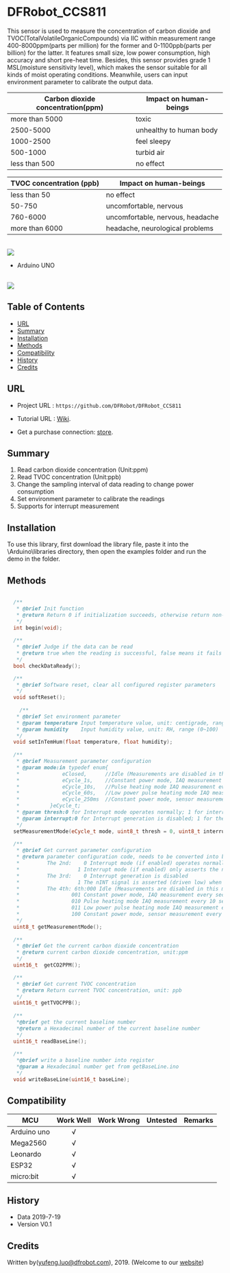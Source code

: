 # DFRobot_CCS811
This sensor is used to measure the concentration of carbon dioxide and TVOC(TotalVolatileOrganicCompounds) via IIC within measurement range 400-8000ppm(parts per million) for the former and 0-1100ppb(parts per billion) for the latter. It features small size, low power consumption, high accuracy and short pre-heat time. Besides, this sensor provides grade 1 MSL(moisture sensitivity level), which makes the sensor suitable for all kinds of moist operating conditions. Meanwhile, users can input environment parameter to calibrate the output data. <br>

Carbon dioxide concentration(ppm)  | Impact on human-beings
------------------ | ---------
more than 5000        |      toxic 
2500-5000        |      unhealthy to human body
1000-2500        |      feel sleepy 
500-1000        |      turbid air
less than 500        |      no effect

TVOC concentration (ppb)     | Impact on human-beings
------------------ | ---------
less than 50        |      no effect 
50-750        |      uncomfortable, nervous 
760-6000        |      uncomfortable, nervous, headache
more than 6000       |      headache, neurological problems 

<br>
<img src="./image/SEN0318-image.jpg">
<br>

* Arduino UNO
<br>
<img src="./image/SEN0318-CONNECT.jpg">
<br>

   
## Table of Contents
* [URL](#url)
* [Summary](#summary)
* [Installation](#installation)
* [Methods](#methods)
* [Compatibility](#compatibility)
* [History](#history)
* [Credits](#credits)

## URL
* Project URL : ```https://github.com/DFRobot/DFRobot_CCS811```

* Tutorial URL : [Wiki](https://wiki.dfrobot.com/Gravity:%20CCS811%20Air%20Quality%20Sensor%20SKU:%20SEN0318).

* Get a purchase connection: [store](https://www.dfrobot.com/).

## Summary

1. Read carbon dioxide concentration (Unit:ppm) <br>
2. Read TVOC concentration (Unit:ppb) <br>
3. Change the sampling interval of data reading to change power consumption <br>
4. Set environment parameter to calibrate the readings <br>
5. Supports for interrupt measurement <br>

## Installation

To use this library, first download the library file, paste it into the \Arduino\libraries directory, then open the examples folder and run the demo in the folder.

## Methods

```C++

  /**
   * @brief Init function
   * @return Return 0 if initialization succeeds, otherwise return non-zero. 
   */
  int begin(void);
  
  /**
   * @brief Judge if the data can be read 
   * @return true when the reading is successful, false means it fails to read.
   */
  bool checkDataReady();

  /**
   * @brief Software reset, clear all configured register parameters 
   */
  void softReset();
  
    /**
   * @brief Set environment parameter 
   * @param temperature Input temperature value, unit: centigrade, range (-40~85℃)
   * @param humidity    Input humidity value, unit: RH, range (0~100)
   */
  void setInTemHum(float temperature, float humidity);
  
  /**
   * @brief Measurement parameter configuration 
   * @param mode:in typedef enum{
   *              eClosed,      //Idle (Measurements are disabled in this mode)
   *              eCycle_1s,    //Constant power mode, IAQ measurement every second
   *              eCycle_10s,   //Pulse heating mode IAQ measurement every 10 seconds
   *              eCycle_60s,   //Low power pulse heating mode IAQ measurement every 60 seconds
   *              eCycle_250ms  //Constant power mode, sensor measurement every 250ms 1xx: Reserved modes (For future use)
   *          }eCycle_t;
   * @param thresh:0 for Interrupt mode operates normally; 1 for interrupt mode only asserts the nINT signal (driven low) if the new
   * @param interrupt:0 for Interrupt generation is disabled; 1 for the nINT signal is asserted (driven low) when a new sample is ready in
   */
  setMeasurementMode(eCycle_t mode, uint8_t thresh = 0, uint8_t interrupt = 0),
  
  /**
   * @brief Get current parameter configuration 
   * @return parameter configuration code, needs to be converted into binary code to analyze
   *         The 2nd:    0 Interrupt mode (if enabled) operates normally,
   *                   1 Interrupt mode (if enabled) only asserts the nINT signal (driven low) if the new
   *         The 3rd:    0 Interrupt generation is disabled
   *                   1 The nINT signal is asserted (driven low) when a new sample is ready in
   *         The 4th: 6th:000 Idle (Measurements are disabled in this mode)
   *                 001 Constant power mode, IAQ measurement every second
   *                 010 Pulse heating mode IAQ measurement every 10 seconds
   *                 011 Low power pulse heating mode IAQ measurement every 60 seconds
   *                 100 Constant power mode, sensor measurement every 250ms 
   */
  uint8_t getMeasurementMode();
  
  /**
   * @brief Get the current carbon dioxide concentration 
   * @return current carbon dioxide concentration, unit:ppm
   */
  uint16_t  getCO2PPM();

  /**
   * @brief Get current TVOC concentration
   * @return Return current TVOC concentration, unit: ppb
   */
  uint16_t getTVOCPPB();
  
  /**
   *@brief get the current baseline number
   *@return a Hexadecimal number of the current baseline number
   */
  uint16_t readBaseLine();
  
  /**
   *@brief write a baseline number into register
   *@param a Hexadecimal number get from getBaseLine.ino
   */
  void writeBaseLine(uint16_t baseLine);
```

## Compatibility

MCU                | Work Well    | Work Wrong   | Untested    | Remarks
------------------ | :----------: | :----------: | :---------: | -----
Arduino uno        |      √       |              |             | 
Mega2560        |      √       |              |             | 
Leonardo        |      √       |              |             | 
ESP32        |      √       |              |             | 
micro:bit        |      √       |              |             | 


## History

- Data 2019-7-19
- Version V0.1


## Credits

Written by(yufeng.luo@dfrobot.com), 2019. (Welcome to our [website](https://www.dfrobot.com/))





